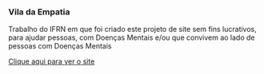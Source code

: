 ### Vila da Empatia

Trabalho do IFRN em que foi criado este projeto de site sem fins lucrativos, para ajudar pessoas, com Doenças Mentais e/ou que convivem ao lado de pessoas com Doenças Mentais
 
[Clique aqui para ver o site](https://mateusesm.github.io/vila-da-empatia/)
